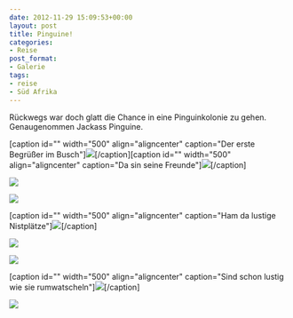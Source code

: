 ```yaml
---
date: 2012-11-29 15:09:53+00:00
layout: post
title: Pinguine!
categories:
- Reise
post_format:
- Galerie
tags:
- reise
- Süd Afrika
---
```


Rückwegs war doch glatt die Chance in eine Pinguinkolonie zu gehen. Genaugenommen Jackass Pinguine.




[caption id="" width="500" align="aligncenter" caption="Der erste Begrüßer im Busch"][![](http://clemi.ag3r.at/wp-content/uploads/2012/11/wpid-Photo-29.11.2012-1605.jpg)](http://http://clemi.ag3r.at/wp-content/uploads/2012/11/wpid-Photo-29.11.2012-1605.jpg)[/caption][caption id="" width="500" align="aligncenter" caption="Da sin seine Freunde"][![](http://clemi.ag3r.at/wp-content/uploads/2012/11/wpid-Photo-29.11.2012-16051.jpg)](http://clemi.ag3r.at/wp-content/uploads/2012/11/wpid-Photo-29.11.2012-16051.jpg)[/caption]

<!-- more -->



[![](http://clemi.ag3r.at/wp-content/uploads/2012/11/wpid-Photo-29.11.2012-1608.jpg)](http://clemi.ag3r.at/wp-content/uploads/2012/11/wpid-Photo-29.11.2012-1608.jpg)




[![](http://clemi.ag3r.at/wp-content/uploads/2012/11/wpid-Photo-29.11.2012-1612.jpg)](http://clemi.ag3r.at/wp-content/uploads/2012/11/wpid-Photo-29.11.2012-1612.jpg)




[caption id="" width="500" align="aligncenter" caption="Ham da lustige Nistplätze"][![](http://clemi.ag3r.at/wp-content/uploads/2012/11/wpid-Photo-29.11.2012-1607.jpg)](http://clemi.ag3r.at/wp-content/uploads/2012/11/wpid-Photo-29.11.2012-1607.jpg)[/caption]




[![](http://clemi.ag3r.at/wp-content/uploads/2012/11/wpid-Photo-29.11.2012-1611.jpg)](http://clemi.ag3r.at/wp-content/uploads/2012/11/wpid-Photo-29.11.2012-1611.jpg)




[![](http://clemi.ag3r.at/wp-content/uploads/2012/11/wpid-Photo-29.11.2012-16071.jpg)](http://http://clemi.ag3r.at/wp-content/uploads/2012/11/wpid-Photo-29.11.2012-16071.jpg)




[caption id="" width="500" align="aligncenter" caption="Sind schon lustig wie sie rumwatscheln"][![](http://clemi.ag3r.at/wp-content/uploads/2012/11/wpid-Photo-29.11.2012-1613.jpg)](http://clemi.ag3r.at/wp-content/uploads/2012/11/wpid-Photo-29.11.2012-1613.jpg)[/caption]




[![](http://clemi.ag3r.at/wp-content/uploads/2012/11/wpid-Photo-29.11.2012-16161.jpg)](http://clemi.ag3r.at/wp-content/uploads/2012/11/wpid-Photo-29.11.2012-16161.jpg)






